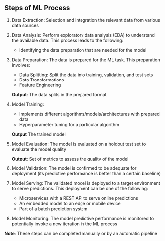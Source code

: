 ## Steps of ML Process

1. Data Extraction: Selection and integration the relevant data from various data sources
2. Data Analysis: Perform exploratory data analysis (EDA) to understand the available data. This process leads to the following:
    - Identifying the data preparation that are needed for the model
3. Data Preparation: The data is prepared for the ML task. This preparation involves:
    - Data Splitting: Split the data into training, validation, and test sets
    - Data Transformations
    - Feature Engineering
     
   **Output**: The data splits in the prepared format
4. Model Training:
    - Implements different algorithms/models/architectures with prepared data
    - Hyperparameter tuning for a particular algorithm
   
   **Output** The trained model
5. Model Evaluation: The model is evaluated on a holdout test set to evaluate the model quality

   **Output**: Set of metrics to assess the quality of the model
6. Model Validation: The model is confirmed to be adequate for deployment (its predictive performance is better than a certain baseline)
7. Model Serving: The validated model is deployed to a target environment to serve predictions. This deployment can be one of the following:
    - Microservices with a REST API to serve online predictions
    - An embedded model to an edge or mobile device
    - Part of a batch prediction system
8. Model Monitoring: The model predictive performance is monitored to potentially invoke a new iteration in the ML process

**Note**: These steps can be completed manually or by an automatic pipeline
